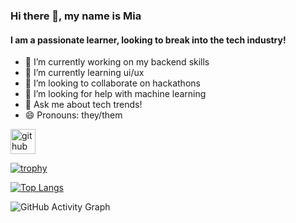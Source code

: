 ### Hi there 👋, my name is Mia
#### I am a passionate learner, looking to break into the tech industry!
<!-- ![I am a passionate learner, looking to break into the tech industry!](https://arturss) -->


- 🔭 I’m currently working on my backend skills 
- 🌱 I’m currently learning ui/ux 
- 👯 I’m looking to collaborate on hackathons 
- 🤔 I’m looking for help with machine learning 
- 💬 Ask me about tech trends! 
- 😄 Pronouns: they/them 


[<img src='https://cdn.jsdelivr.net/npm/simple-icons@3.0.1/icons/github.svg' alt='github' height='40'>](https://github.com/mia-is-here)  

[![trophy](https://github-profile-trophy.vercel.app/?username=mia-is-here&row=1&margin-w=9)](https://github.com/ryo-ma/github-profile-trophy)

[![Top Langs](https://github-readme-stats.vercel.app/api/top-langs/?username=mia-is-here)](https://github.com/anuraghazra/github-readme-stats)

![GitHub Activity Graph](https://activity-graph.herokuapp.com/graph?username=mia-is-here)  
